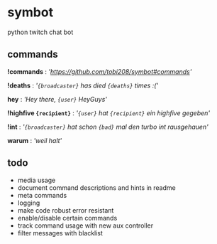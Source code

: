 # symbot
python twitch chat bot

## commands
**!commands** : _'https://github.com/tobi208/symbot#commands'_

**!deaths** : _'`{broadcaster}` has died `{deaths}` times :('_

**hey** : _'Hey there, `{user}` HeyGuys'_

**!highfive `{recipient}`** : _'`{user}` hat `{recipient}` ein highfive gegeben'_

**!int** : _'`{broadcaster}` hat schon `{bad}` mal den turbo int rausgehauen'_

**warum** : _'weil halt'_

## todo
- media usage
- document command descriptions and hints in readme
- meta commands
- logging
- make code robust error resistant
- enable/disable certain commands
- track command usage with new aux controller
- filter messages with blacklist